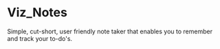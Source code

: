 # Viz_Notes
Simple, cut-short, user friendly note taker that enables you to remember and track your to-do's.
